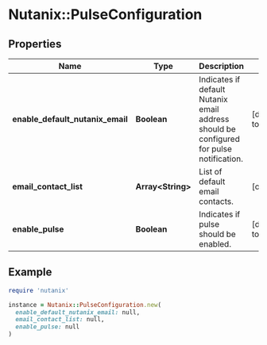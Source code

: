 # Nutanix::PulseConfiguration

## Properties

| Name | Type | Description | Notes |
| ---- | ---- | ----------- | ----- |
| **enable_default_nutanix_email** | **Boolean** | Indicates if default Nutanix email address should be configured for pulse notification.  | [default to true] |
| **email_contact_list** | **Array&lt;String&gt;** | List of default email contacts. | [optional] |
| **enable_pulse** | **Boolean** | Indicates if pulse should be enabled. | [default to true] |

## Example

```ruby
require 'nutanix'

instance = Nutanix::PulseConfiguration.new(
  enable_default_nutanix_email: null,
  email_contact_list: null,
  enable_pulse: null
)
```

